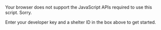 <div id="pf-api-data">
	<p>Your browser does not support the JavaScript APIs required to use this script. Sorry.</p>
</div>

<div class="row">
	<div class="grid-third">
		<div data-petfinder-app="aside"></div>
	</div>
	<div class="grid-two-thirds">
		<div data-petfinder-app="main">Enter your developer key and a shelter ID in the box above to get started.</div>
	</div>
</div>

<div data-petfinder-template="all" hidden>
	<div class="{{classes}}">
		<div data-petfinder-img-container>
			<img src="{{photo.1.medium}}">
		</div>
		<h2>{{name}}</h2>
		<p><a href="{{url.pet}}">View Full Profile</a></p>
		<hr>
	</div>
</div>

<div data-petfinder-template="one" hidden>
	<p><a href="{{url.all}}">&larr; Back to Full List</a></p>
	<div data-petfinder-img-container>
		<div data-petfinder-img></div>
		<p>
			<a target="_blank" href="{{photo.1.large}}"><img src="{{photo.1.thumbnail.large}}"></a>&nbsp;
			<a target="_blank" href="{{photo.1.large}}"><img src="{{photo.2.thumbnail.large}}"></a>&nbsp;
			<a target="_blank" href="{{photo.1.large}}"><img src="{{photo.3.thumbnail.large}}"></a>
		</p>
	</div>
	<h2>{{name}}</h2>
	<p>
		Age: {{age}}<br>
		Gender: {{gender}}<br>
		Size: {{size}}
	</p>
	<p>{{options.multi}}</p>
	<div>{{description}}</div>
</div>

<div data-petfinder-template="aside-all" hidden>
	<strong>Age:</strong>
	{{checkbox.ages.toggle}}

	<strong>Size:</strong>
	{{checkbox.sizes}}

	<strong>Gender:</strong>
	{{checkbox.genders}}

	<strong>Breeds:</strong>
	{{checkbox.breeds.toggle}}
</div>